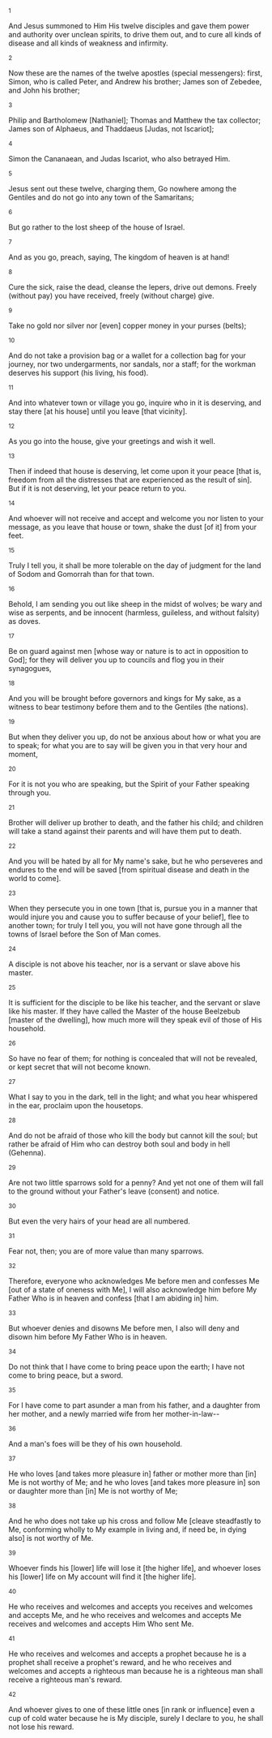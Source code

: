 <sup>1</sup> 

And Jesus summoned to Him His twelve disciples and gave them power and authority over unclean spirits, to drive them out, and to cure all kinds of disease and all kinds of weakness and infirmity. 

<sup>2</sup> 

Now these are the names of the twelve apostles (special messengers): first, Simon, who is called Peter, and Andrew his brother; James son of Zebedee, and John his brother; 

<sup>3</sup> 

Philip and Bartholomew [Nathaniel]; Thomas and Matthew the tax collector; James son of Alphaeus, and Thaddaeus [Judas, not Iscariot]; 

<sup>4</sup> 

Simon the Cananaean, and Judas Iscariot, who also betrayed Him. 

<sup>5</sup> 

Jesus sent out these twelve, charging them, Go nowhere among the Gentiles and do not go into any town of the Samaritans; 

<sup>6</sup> 

But go rather to the lost sheep of the house of Israel. 

<sup>7</sup> 

And as you go, preach, saying, The kingdom of heaven is at hand! 

<sup>8</sup> 

Cure the sick, raise the dead, cleanse the lepers, drive out demons. Freely (without pay) you have received, freely (without charge) give. 

<sup>9</sup> 

Take no gold nor silver nor [even] copper money in your purses (belts); 

<sup>10</sup> 

And do not take a provision bag or a wallet for a collection bag for your journey, nor two undergarments, nor sandals, nor a staff; for the workman deserves his support (his living, his food). 

<sup>11</sup> 

And into whatever town or village you go, inquire who in it is deserving, and stay there [at his house] until you leave [that vicinity]. 

<sup>12</sup> 

As you go into the house, give your greetings and wish it well. 

<sup>13</sup> 

Then if indeed that house is deserving, let come upon it your peace [that is, freedom from all the distresses that are experienced as the result of sin]. But if it is not deserving, let your peace return to you. 

<sup>14</sup> 

And whoever will not receive and accept and welcome you nor listen to your message, as you leave that house or town, shake the dust [of it] from your feet. 

<sup>15</sup> 

Truly I tell you, it shall be more tolerable on the day of judgment for the land of Sodom and Gomorrah than for that town. 

<sup>16</sup> 

Behold, I am sending you out like sheep in the midst of wolves; be wary and wise as serpents, and be innocent (harmless, guileless, and without falsity) as doves. 

<sup>17</sup> 

Be on guard against men [whose way or nature is to act in opposition to God]; for they will deliver you up to councils and flog you in their synagogues, 

<sup>18</sup> 

And you will be brought before governors and kings for My sake, as a witness to bear testimony before them and to the Gentiles (the nations). 

<sup>19</sup> 

But when they deliver you up, do not be anxious about how or what you are to speak; for what you are to say will be given you in that very hour and moment, 

<sup>20</sup> 

For it is not you who are speaking, but the Spirit of your Father speaking through you. 

<sup>21</sup> 

Brother will deliver up brother to death, and the father his child; and children will take a stand against their parents and will have them put to death. 

<sup>22</sup> 

And you will be hated by all for My name's sake, but he who perseveres and endures to the end will be saved [from spiritual disease and death in the world to come]. 

<sup>23</sup> 

When they persecute you in one town [that is, pursue you in a manner that would injure you and cause you to suffer because of your belief], flee to another town; for truly I tell you, you will not have gone through all the towns of Israel before  the Son of Man comes. 

<sup>24</sup> 

A disciple is not above his teacher, nor is a servant or slave above his master. 

<sup>25</sup> 

It is sufficient for the disciple to be like his teacher, and the servant or slave like his master. If they have called the Master of the house Beelzebub [master of the dwelling], how much more will they speak evil of those of His household. 

<sup>26</sup> 

So have no fear of them; for nothing is concealed that will not be revealed, or kept secret that will not become known. 

<sup>27</sup> 

What I say to you in the dark, tell in the light; and what you hear whispered in the ear, proclaim upon the housetops. 

<sup>28</sup> 

And do not be afraid of those who kill the body but cannot kill the soul; but rather be afraid of Him who can destroy both soul and body in hell (Gehenna). 

<sup>29</sup> 

Are not two little sparrows sold for a penny? And yet not one of them will fall to the ground without your Father's leave (consent) and notice. 

<sup>30</sup> 

But even the very hairs of your head are all numbered. 

<sup>31</sup> 

Fear not, then; you are of more value than many sparrows. 

<sup>32</sup> 

Therefore, everyone who acknowledges Me before men and confesses Me [out of a state of oneness with Me], I will also acknowledge him before My Father Who is in heaven and confess [that I am abiding in] him. 

<sup>33</sup> 

But whoever denies and disowns Me before men, I also will deny and disown him before My Father Who is in heaven. 

<sup>34</sup> 

Do not think that I have come to bring peace upon the earth; I have not come to bring peace, but a sword. 

<sup>35</sup> 

For I have come to part asunder a man from his father, and a daughter from her mother, and a newly married wife from her mother-in-law-- 

<sup>36</sup> 

And a man's foes will be they of his own household. 

<sup>37</sup> 

He who loves [and takes more pleasure in] father or mother more than [in] Me is not worthy of Me; and he who loves [and takes more pleasure in] son or daughter more than [in] Me is not worthy of Me; 

<sup>38</sup> 

And he who does not take up his cross and follow Me [cleave steadfastly to Me, conforming wholly to My example in living and, if need be, in dying also] is not worthy of Me. 

<sup>39</sup> 

Whoever finds his [lower] life will lose it [the higher life], and whoever loses his [lower] life on My account will find it [the higher life]. 

<sup>40</sup> 

He who receives and welcomes and accepts you receives and welcomes and accepts Me, and he who receives and welcomes and accepts Me receives and welcomes and accepts Him Who sent Me. 

<sup>41</sup> 

He who receives and welcomes and accepts a prophet because he is a prophet shall receive a prophet's reward, and he who receives and welcomes and accepts a righteous man because he is a righteous man shall receive a righteous man's reward. 

<sup>42</sup> 

And whoever gives to one of these little ones [in rank or influence] even a cup of cold water because he is My disciple, surely I declare to you, he shall not lose his reward.